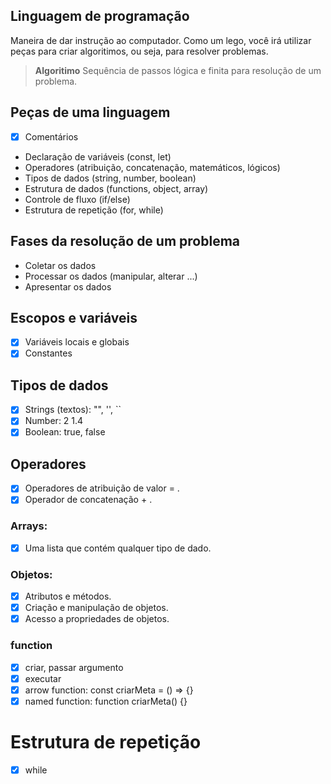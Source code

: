 ## Linguagem de programação

Maneira de dar instrução ao computador.
Como um lego, você irá utilizar peças para criar algoritimos, ou seja, para resolver problemas.

> **Algoritimo** Sequência de passos lógica e finita para resolução de um problema.

## Peças de uma linguagem

- [x] Comentários
- Declaração de variáveis (const, let)
- Operadores (atribuição, concatenação, matemáticos, lógicos)
- Tipos de dados (string, number, boolean)
- Estrutura de dados (functions, object, array)
- Controle de fluxo (if/else)
- Estrutura de repetição (for, while)

## Fases da resolução de um problema

- Coletar os dados
- Processar os dados (manipular, alterar ...)
- Apresentar os dados

## Escopos e variáveis

- [x] Variáveis locais e globais
- [x] Constantes

## Tipos de dados

- [x] Strings (textos): "", '', ``
- [x] Number: 2 1.4
- [x] Boolean: true, false

## Operadores

- [x] Operadores de atribuição de valor = .
- [x] Operador de concatenação + .

### Arrays:

- [x] Uma lista que contém qualquer tipo de dado.

### Objetos:

- [x] Atributos e métodos.
- [x] Criação e manipulação de objetos.
- [x] Acesso a propriedades de objetos.

### function

- [x] criar, passar argumento
- [x] executar
- [x] arrow function: 
    const criarMeta = () => {}
- [x] named function:
    function criarMeta() {}

# Estrutura de repetição

- [x] while
